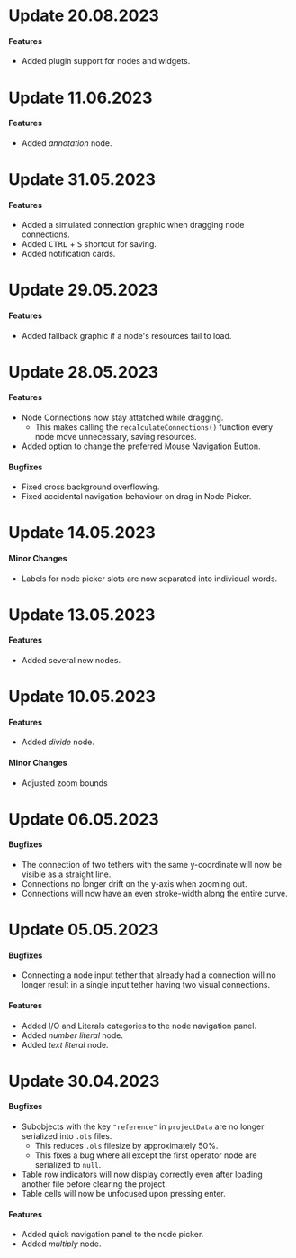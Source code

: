 # Update 20.08.2023
#### Features
- Added plugin support for nodes and widgets.

# Update 11.06.2023
#### Features
- Added *annotation* node.

# Update 31.05.2023
#### Features
- Added a simulated connection graphic when dragging node connections.
- Added <kbd>CTRL</kbd> + <kbd>S</kbd> shortcut for saving.
- Added notification cards.

# Update 29.05.2023
#### Features
- Added fallback graphic if a node's resources fail to load.

# Update 28.05.2023
#### Features
- Node Connections now stay attatched while dragging.
	- This makes calling the `recalculateConnections()` function every node move unnecessary, saving resources.
- Added option to change the preferred Mouse Navigation Button.

#### Bugfixes
- Fixed cross background overflowing.
- Fixed accidental navigation behaviour on drag in Node Picker.

# Update 14.05.2023
#### Minor Changes
- Labels for node picker slots are now separated into individual words.

# Update 13.05.2023
#### Features
- Added several new nodes.

# Update 10.05.2023
#### Features
- Added *divide* node.
#### Minor Changes
- Adjusted zoom bounds

# Update 06.05.2023
#### Bugfixes
- The connection of two tethers with the same y-coordinate will now be visible as a straight line.
- Connections no longer drift on the y-axis when zooming out.
- Connections will now have an even stroke-width along the entire curve.

# Update 05.05.2023
#### Bugfixes
- Connecting a node input tether that already had a connection will no longer result in a single input tether having two visual connections.

#### Features
- Added I/O and Literals categories to the node navigation panel.
- Added *number literal* node.
- Added *text literal* node.

# Update 30.04.2023
#### Bugfixes
- Subobjects with the key `"reference"` in `projectData` are no longer serialized into `.ols` files.
	- This reduces `.ols` filesize by approximately 50%.
	- This fixes a bug where all except the first operator node are serialized to `null`.
- Table row indicators will now display correctly even after loading another file before clearing the project.
- Table cells will now be unfocused upon pressing enter.
#### Features
- Added quick navigation panel to the node picker.
- Added *multiply* node.

